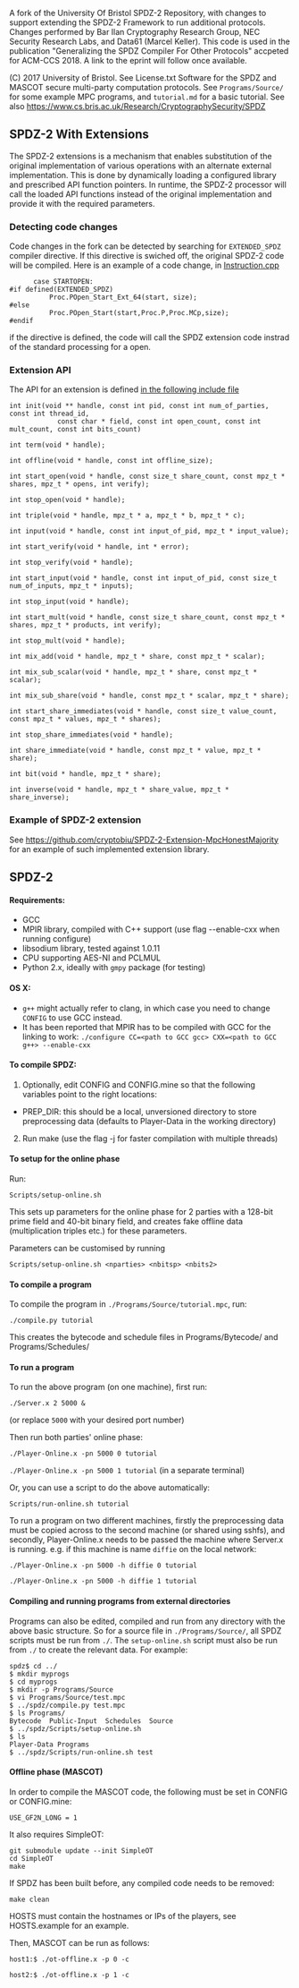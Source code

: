 A fork of the University Of Bristol SPDZ-2 Repository, with changes to support extending the SPDZ-2 Framework to run additional protocols. Changes performed by Bar Ilan Cryptography Research Group, NEC  Security Research Labs, and Data61 (Marcel Keller). This code is used in the publication "Generalizing the SPDZ Compiler For Other Protocols" accpeted for ACM-CCS 2018. A link to the eprint will follow once available.

(C) 2017 University of Bristol. See License.txt
Software for the SPDZ and MASCOT secure multi-party computation protocols.
See `Programs/Source/` for some example MPC programs, and `tutorial.md` for
a basic tutorial.
See also https://www.cs.bris.ac.uk/Research/CryptographySecurity/SPDZ

## SPDZ-2 With Extensions
The SPDZ-2 extensions is a mechanism that enables substitution of the original implementation of various operations with an alternate external implementation. This is done by dynamically loading a configured library and prescribed API function pointers. 
In runtime, the SPDZ-2 processor will call the loaded API functions instead of the original implementation and provide it with the required parameters.

### Detecting code changes
Code changes in the fork can be detected by searching for ```EXTENDED_SPDZ``` compiler directive. 
If this directive is swiched off, the original SPDZ-2 code will be compiled.
Here is an example of a code change, in [Instruction.cpp](https://github.com/cryptobiu/SPDZ-2/edit/master/Processor/Instruction.cpp)
```
      case STARTOPEN:
#if defined(EXTENDED_SPDZ)
    	  Proc.POpen_Start_Ext_64(start, size);
#else
    	  Proc.POpen_Start(start,Proc.P,Proc.MCp,size);
#endif
```

if the directive is defined, the code will call the SPDZ extension code instrad of the standard processing for a open.
### Extension API

The API for an extension is defined [in the following include file](https://github.com/cryptobiu/SPDZ-2-Extension-MpcHonestMajority/blob/master/spdzext.h)

```
int init(void ** handle, const int pid, const int num_of_parties, const int thread_id,
			const char * field, const int open_count, const int mult_count, const int bits_count)

int term(void * handle);

int offline(void * handle, const int offline_size);

int start_open(void * handle, const size_t share_count, const mpz_t * shares, mpz_t * opens, int verify);

int stop_open(void * handle);

int triple(void * handle, mpz_t * a, mpz_t * b, mpz_t * c);

int input(void * handle, const int input_of_pid, mpz_t * input_value);

int start_verify(void * handle, int * error);

int stop_verify(void * handle);

int start_input(void * handle, const int input_of_pid, const size_t num_of_inputs, mpz_t * inputs);

int stop_input(void * handle);

int start_mult(void * handle, const size_t share_count, const mpz_t * shares, mpz_t * products, int verify);

int stop_mult(void * handle);

int mix_add(void * handle, mpz_t * share, const mpz_t * scalar);

int mix_sub_scalar(void * handle, mpz_t * share, const mpz_t * scalar);

int mix_sub_share(void * handle, const mpz_t * scalar, mpz_t * share);

int start_share_immediates(void * handle, const size_t value_count, const mpz_t * values, mpz_t * shares);

int stop_share_immediates(void * handle);
 
int share_immediate(void * handle, const mpz_t * value, mpz_t * share);

int bit(void * handle, mpz_t * share);

int inverse(void * handle, mpz_t * share_value, mpz_t * share_inverse);

```
### Example of SPDZ-2 extension
See https://github.com/cryptobiu/SPDZ-2-Extension-MpcHonestMajority for an example of such implemented extension library.

## SPDZ-2 

#### Requirements:
 - GCC
 - MPIR library, compiled with C++ support (use flag --enable-cxx when running configure)
 - libsodium library, tested against 1.0.11
 - CPU supporting AES-NI and PCLMUL
 - Python 2.x, ideally with `gmpy` package (for testing)

#### OS X:
 - `g++` might actually refer to clang, in which case you need to change `CONFIG` to use GCC instead.
 - It has been reported that MPIR has to be compiled with GCC for the linking to work:
   ```./configure CC=<path to GCC gcc> CXX=<path to GCC g++> --enable-cxx```

#### To compile SPDZ:

1) Optionally, edit CONFIG and CONFIG.mine so that the following variables point to the right locations:
 - PREP_DIR: this should be a local, unversioned directory to store preprocessing data (defaults to Player-Data in the working directory)

2) Run make (use the flag -j for faster compilation with multiple threads)


#### To setup for the online phase

Run:

`Scripts/setup-online.sh`

This sets up parameters for the online phase for 2 parties with a 128-bit prime field and 40-bit binary field, and creates fake offline data (multiplication triples etc.) for these parameters.

Parameters can be customised by running

`Scripts/setup-online.sh <nparties> <nbitsp> <nbits2>`


#### To compile a program

To compile the program in `./Programs/Source/tutorial.mpc`, run:

`./compile.py tutorial`

This creates the bytecode and schedule files in Programs/Bytecode/ and Programs/Schedules/

#### To run a program

To run the above program (on one machine), first run:

`./Server.x 2 5000 &`

(or replace `5000` with your desired port number)

Then run both parties' online phase:

`./Player-Online.x -pn 5000 0 tutorial`

`./Player-Online.x -pn 5000 1 tutorial` (in a separate terminal)

Or, you can use a script to do the above automatically:

`Scripts/run-online.sh tutorial`

To run a program on two different machines, firstly the preprocessing data must be
copied across to the second machine (or shared using sshfs), and secondly, Player-Online.x
needs to be passed the machine where Server.x is running.
e.g. if this machine is name `diffie` on the local network:

`./Player-Online.x -pn 5000 -h diffie 0 tutorial`

`./Player-Online.x -pn 5000 -h diffie 1 tutorial`

#### Compiling and running programs from external directories

Programs can also be edited, compiled and run from any directory with the above basic structure. So for a source file in `./Programs/Source/`, all SPDZ scripts must be run from `./`. The `setup-online.sh` script must also be run from `./` to create the relevant data. For example:

```
spdz$ cd ../
$ mkdir myprogs
$ cd myprogs
$ mkdir -p Programs/Source
$ vi Programs/Source/test.mpc
$ ../spdz/compile.py test.mpc
$ ls Programs/
Bytecode  Public-Input  Schedules  Source
$ ../spdz/Scripts/setup-online.sh
$ ls
Player-Data Programs
$ ../spdz/Scripts/run-online.sh test
```

#### Offline phase (MASCOT)

In order to compile the MASCOT code, the following must be set in CONFIG or CONFIG.mine:

`USE_GF2N_LONG = 1`

It also requires SimpleOT:
```
git submodule update --init SimpleOT
cd SimpleOT
make
```

If SPDZ has been built before, any compiled code needs to be removed:

`make clean`

HOSTS must contain the hostnames or IPs of the players, see HOSTS.example for an example.

Then, MASCOT can be run as follows:

`host1:$ ./ot-offline.x -p 0 -c`

`host2:$ ./ot-offline.x -p 1 -c`
